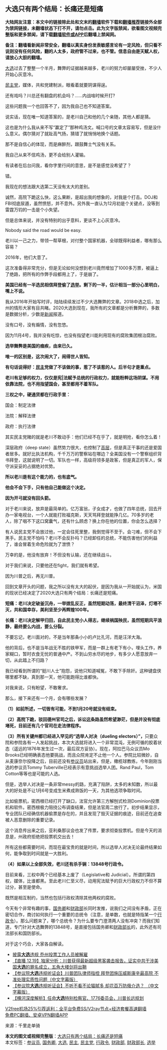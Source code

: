  <h2>大选只有两个结局：长痛还是短痛</h2> <p class="notice"><b>大陆网友注意：本文中的链接除此处和文末的<a href="https://github.com/bannedbook/fanqiang" >翻墙</a>软件下载和<a href="https://github.com/killgcd/justmysocks/blob/master/README.md">翻墙推荐</a>链接外全部为禁网链接，未翻墙状态下打不开，请勿点击。此为文字版禁闻，欲看图文视频完整版和更多禁闻，请下载<a href="https://github.com/bannedbook/fanqiang">翻墙软件或APP</a>后翻墙上禁闻网。</p><p>备注：翻墙看新闻非常安全，翻墙以真实身份发表敏感言论有一定风险，但只看不说则没有任何风险，翻的人太多，政府管不过来，也不管。信息自由是天赋人权，请放心大胆的翻墙。</b></p>  <div class="entry"> <p id="conimg"><a href="https://www.bannedbook.org/bnews/tag/%e5%a4%a7%e9%80%89/" class="st_tag internal_tag" rel="tag" title="标签 大选 下的日志">大选</a>过去了整整一个半月，舞弊的证据越来越多，老川的努力却屡屡受挫，不少人开始心灰意冷。</p> <p><a href="https://www.bannedbook.org/bnews/tag/%e6%b0%91%e4%b8%bb%e5%85%9a/" class="st_tag internal_tag" rel="tag" title="标签 民主党 下的日志">民主党</a>，媒体，共和党建制派，眼看着就要阴谋得逞。</p> <p>还有戏吗？川总还有翻盘的机会吗？……内战啥时候开打?</p> <p>这些问题我一个也回答不了，因为我自己也不知道答案。</p> <p>说实话，现在唯一知道答案的，是老川自己和他的几个亲随，其他人都是猜。</p> <p>这也是为什么我从来不写“赢定了”那种鸡汤文。喊口号的文章太容易写，但是没什么意义。偶尔猜对了就趾高气扬，猜错了就悄悄地换个话题。</p> <p>那不是自信心的体现，而是麻醉剂，跟鼓舞士气没有关系。</p> <p>我自己从来不信鸡汤，更不会给别人灌输。</p> <p>有读者在后台问我，看你字里行间的意思，是不是感觉没希望了？</p> <p>错。</p> <p>我现在的想法跟大选第二天没有太大的差别。</p> <p>诚然，高院下跪这么快，这么果断，是超出我的想象的，对我是个打击。DOJ和FBI彻底尿遁，虽然愤怒，并不意外。另外我一直认为12月初是个关键点，没等到雷霆万钧的一击是个小失望。</p> <p>但是总体来说，并没有特别的出乎意料，更谈不上心灰意冷。</p> <p>Nobody said the road would be easy.</p> <p>老川以一己之力，带领一帮草根，对付整个国家机器，全球既得利益者，哪有那么容易？</p>  <p>2016年，他们大意了。</p> <p>这次准备得非常充分，但是无论如何没想到老川竟然增加了1000多万票，被逼上了绝路，把所有的作弊手段都用上了，于是崩了。</p> <p><strong>美国已经有一半选民相信拜登偷了<a href="https://www.bannedbook.org/bnews/tag/%e9%80%89%e4%b8%be/" class="st_tag internal_tag" rel="tag" title="标签 选举 下的日志">选举</a>。剩下的一半，估计相当一部分心里明白，嘴上不说。</strong></p> <p>我从2016年开始写时评，陆陆续续发过不少大选舞弊的文章。2018中选之后，加州的情形大家有目共睹。2020大选到现在，我所有的文章都是分析舞弊的，多数是数据分析，少数是<span class='wp_keywordlink_affiliate'><a href="https://www.bannedbook.org/" title="新闻">新闻</a></span>报道。</p> <p>没有口号，没有煽情，没有忽悠。</p> <p>因为11月4号，我并没有吃惊，也没有指望老川能利用现有的腐败集团根治腐败。</p> <p><strong>选举舞弊是美国的痼疾，由来已久。</strong></p> <p><strong>唯一的区别是，这次闹大了，闹得世人皆知。</strong></p> <p><strong>有句话说得好：<a href="https://www.bannedbook.org/bnews/tag/%e6%b0%91%e4%b8%bb/" class="st_tag internal_tag" rel="tag" title="标签 民主 下的日志">民主</a>党做了不该做的事，惹了不该惹的人。后半句才是重点。</strong></p> <p><strong>老川有足够的权力，仅仅是宪|法赋予总统的行政权力，就能粉粹这场阴谋。不用依靠法院，也不用指望国会，甚至都用不着军队。</strong></p> <p><strong>三权之中，硬通货都在行政手里：</strong></p> <p>国会：制定法律</p> <p>法院：解释法律</p> <p>政府：执行法律</p> <p>其实民主党赌的就是老川不敢动手：他们已经不在乎了，就是明抢，看你怎么着！</p>  <p>深层政府（deep state）虽然势力很大，也控制了<span class='wp_keywordlink_affiliate'><a href="https://www.bannedbook.org/bnews/ccpdope/" title="中共高层内幕" target="_blank">高层</a></span>，但是真正干事的还是爱国者居多。就好比执法机构，千千万万的警察站在哪边？全美国没有一个警察组织背书拜登，这就说明了一切。军队也一样，高级将领多是政客，但是真正的军人，保守派妥妥的占据绝对优势。</p> <p><strong>所以老川是有这个能力的，也有底气。</strong></p> <p><strong>他会不会下手，只有他自己能做这个决定。</strong></p> <p><strong>因为开弓就没有回头箭。</strong></p> <p>对于老川来说，放弃是最简单的。亿万富翁，子女成才，也做了四年总统，回去开办一家电视台，一个人就能打败福克斯，天天骂拜登就能挣几亿。70多岁的老人，除了咽不下这口窝囊气，还有什么顾虑？换上你在他的位置，你会怎么选择？</p> <p>有人说民主党不会放过他，一定会往死里整，我倒觉得不至于。会刁难，但不会下黑手。民主党不怕吗？老川不会反扑吗？已经卸任的总统，不能伤害他们的利益了，谁会冒着生命危险就为了泄愤？</p> <p>万幸的是，他没有放弃！不但没有认输，还在继续战斗。</p> <p>对于我们来说，只要他还在fight，我们就有希望。</p> <p>因为川普之后，再无川普。</p> <p>回到文章开头的问题，我之所以没有太大的起伏，是因为我从一开始就认为，米国的现状已经决定了2020大选只有两个结局：长痛还是短痛。</p> <p><strong>短痛：老川决定破釜沉舟，一举拨乱反正，虽然短期动荡，最终清干沼泽，灯塔不灭，共和国幸存，美利坚至少再辉煌100年。</strong></p> <p><strong>长痛：老川决定解甲归田，自此民主党小人得志，继续祸国殃民，虽然短期风平浪静，最终要么内战，要么分裂。</strong></p> <p>不要忘记，老川面对的，不是当年那条小小的卢比孔河，而是汪洋大海。</p> <p>他的背后，也不是当年战无不胜的铁甲军，而是一群上有老下有小，埋头工作，养家糊口，暂时衣食无忧的普通中产。不到山穷水尽的地步，有多少人愿意放弃一切，从此踏上不归路？</p> <p>我已经看到所谓的“挺川人士”抱怨，说他只知道喊冤，不敢下手除奸。这种键盘侠哪里都不缺，真到那一天，他可能跑得比谁都快。</p>  <p>对我来说，只有盼望，不敢奢求。</p> <p>那么，接下来还有一个月，会有哪些发展？</p> <p><strong>（1）如前所述，一切皆有可能，不到1月20号就没有结束。</strong></p> <p><strong>（2）高院下跪，驳回德州官司之后，诉讼这条路虽然希望渺茫，但是并没有彻底堵死，目前还有几个官司在走法律程序。</strong></p> <p><strong>（3）所有关键州都已经进入罕见的“选举人对决（dueling electors）”，</strong>只要众院和参院各有一人发起挑战，本次大选就将进入一个非常混沌，无例可循的胶着状态（遥远的1876年发生过一次，最后双方妥协）。现在，阿拉巴马众议员Mo Brooks已经明确表态他要挑战，而且众院肯定不止他一个人。参院比较微妙，自从麦康奈尔投降之后，目前还没有<a href="https://www.bannedbook.org/bnews/tag/%e5%8f%82%e8%ae%ae%e5%91%98/" class="st_tag internal_tag" rel="tag" title="标签 参议员 下的日志">参议员</a>站出来，但是，橄榄球教练，今年刚刚当选的参议员Tommy Tuberville已经表示有意挑战选举人团。Rand Paul，Tom Cotton等等也是可能的人选。</p> <p>但是，选举人对决是一条非常messy的路，充满了陷阱，太多的未知数，所以最大的好处是不让1月6号变成生米煮成熟饭的一天，为其他选项争取时间。</p> <p>比如偷票机，密西根已经打开了缺口，法官允许第三方解刨式检测Dominion投票机和软件。密西根极力阻挠公布调查结果，但是法官周二放行了。初步结果显示，专业团队已经确信机器偷票是存在的，并且发现了毁灭证据的痕迹，目前还在追查被人恶意删除的重要记录。</p> <p>这个消息传出来之后，亚利桑那议会也发了传票，要求彻查投票机。但是今天的消息是，州政府拒绝把投票机交出去！</p> <p>所有这些都需要时间，而现在最宝贵的就是时间，所以选举人对决无论最终结果如何，能争取到时间就是一大胜利。</p> <p><strong>（4）如果以上全部失效，老川还有杀手锏：13848号行</strong><strong>政令。</strong></p> <p>目前来看，三权中两个已经基本上废了（Legislative和 Judicial）。所谓的第四权，媒体，比谁都黑。至此老川仁至义尽，动用宪法赋予的巨大行政权力不但不算过分，甚至是使命。</p> <p>既然是相互制约，当然也包括行政权清除其他两权的腐败。</p> <p>今天有个非常有趣的事，<a href="https://www.bannedbook.org/bnews/tag/%e5%9b%bd%e5%8a%a1%e5%8d%bf/" class="st_tag internal_tag" rel="tag" title="标签 国务卿 下的日志">国务卿</a>和<a href="https://www.bannedbook.org/bnews/tag/%E8%B4%A2%E6%94%BF%E9%83%A8/" class="st_tag internal_tag" rel="tag" title="标签 财政部 下的日志">财政部</a>长同时发推，说我们之间没有矛盾，正在密切合作，商讨如何执行一个重要的总统令（注意，是单数，也就是特指某一个<a href="https://www.bannedbook.org/bnews/tag/%E8%A1%8C%E6%94%BF%E4%BB%A4/" class="st_tag internal_tag" rel="tag" title="标签 行政令 下的日志">行政令</a>）。那么问题来了，哪个总统令？为什么要专门澄清两人没有冲突？而我们知道，专门针对大选舞弊的13848号，是直接包括国务卿和<a href="https://www.bannedbook.org/bnews/tag/%e8%b4%a2%e6%94%bf%e9%83%a8%e9%95%bf/" class="st_tag internal_tag" rel="tag" title="标签 财政部长 下的日志">财政部长</a>的，此外还有司法部长和国防部长。</p> <p>对于这个巧合，大家各自解读。</p> <ul class='op-related-articles' title='相关阅读'> <li><a href='https://www.bannedbook.org/bnews/comments/20201220/1451407.html' target='_blank'>披露<b>大选</b>违规 乔州投票工作人员被解雇</a></li> <li><a href='https://www.bannedbook.org/bnews/bannedvideo/20201220/1451381.html' target='_blank'>【直播 12.19】独家分析：川普获得最新超级黑客袭击报告，证实中共干涉美国<b>大选</b>的罪名成立，五角大楼剑将出鞘</a></li> <li><a href='https://www.bannedbook.org/bnews/bannedvideo/20201220/1451334.html' target='_blank'>【参议院<b>大选</b>违规听证会】川普团队律师指控 拜登团施压威斯康辛最高院 不准处理实质性问题（中文字幕版）</a></li> <li><a href='https://www.bannedbook.org/bnews/bannedvideo/20201220/1451333.html' target='_blank'>【参议院<b>大选</b>违规听证会】不听不看不论猫腻多 却花百万防俄介选？ （中文字幕版）</a></li> <li><a href='https://www.bannedbook.org/bnews/bannedvideo/20201220/1451313.html' target='_blank'>【横河深度解析】任命<b>大选</b>特别检察官、1776委员会，川普长远规划</a></li> </ul> <p class="texttj"> <a href="https://github.com/bannedbook/fanqiang/wiki/V2ray%E6%9C%BA%E5%9C%BA" target="_blank">V2free机场25%引荐返利：全平台免费SS/V2ray节点+经济套餐高速翻墙</a><br/> <a href="https://github.com/bannedbook/fanqiang/wiki/%E7%A6%81%E9%97%BB%E7%BD%91%E5%AE%89%E5%8D%93%E7%BF%BB%E5%A2%99%E6%96%B0%E9%97%BBAPP" target="_blank">免费PC翻墙、安卓VPN翻墙APP</a></p><p> 来源：千里走单骑 </p> <a name='sharetosocial'></a>       <div><b>本文的图文或视频完整版</b>：<a href='https://www.bannedbook.org/bnews/comments/20201220/1451440.html'>大选只有两个结局：长痛还是短痛</a></div>  </div><!--END ENTRY--> <div class="postfooter"> <div>本文标签：<a href="https://www.bannedbook.org/bnews/tag/%e5%8f%82%e8%ae%ae%e5%91%98/" rel="tag">参议员</a>, <a href="https://www.bannedbook.org/bnews/tag/%e5%9b%bd%e5%8a%a1%e5%8d%bf/" rel="tag">国务卿</a>, <a href="https://www.bannedbook.org/bnews/tag/%e5%a4%a7%e9%80%89/" rel="tag">大选</a>, <a href="https://www.bannedbook.org/bnews/tag/%e6%b0%91%e4%b8%bb/" rel="tag">民主</a>, <a href="https://www.bannedbook.org/bnews/tag/%e6%b0%91%e4%b8%bb%e5%85%9a/" rel="tag">民主党</a>, <a href="https://www.bannedbook.org/bnews/tag/%E8%A1%8C%E6%94%BF%E4%BB%A4/" rel="tag">行政令</a>, <a href="https://www.bannedbook.org/bnews/tag/%E8%B4%A2%E6%94%BF%E9%83%A8/" rel="tag">财政部</a>, <a href="https://www.bannedbook.org/bnews/tag/%e8%b4%a2%e6%94%bf%e9%83%a8%e9%95%bf/" rel="tag">财政部长</a>, <a href="https://www.bannedbook.org/bnews/tag/%e9%80%89%e4%b8%be/" rel="tag">选举</a></div>  </div><!--END POSTFOOTER--> 